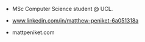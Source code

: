 - MSc Computer Science student @ UCL.

- www.linkedin.com/in/matthew-peniket-6a051318a

- mattpeniket.com
